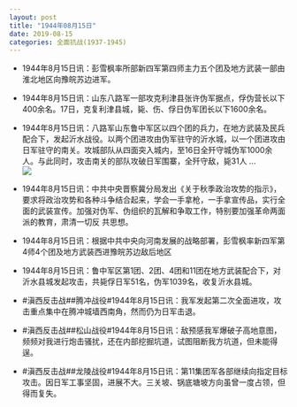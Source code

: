 ```yaml
---
layout: post
title: "1944年08月15日"
date: 2019-08-15
categories: 全面抗战(1937-1945)
---
```


<meta name="referrer" content="no-referrer" />

- 1944年8月15日讯：彭雪枫率所部新四军第四师主力五个团及地方武装一部由淮北地区向豫皖苏边进军。 

- 1944年8月15日讯：山东八路军一部攻克利津县张许伪军据点，俘伪营长以下400余名。17日，克复利津县城，毙、伤、俘日伪军团长以下1600余名。 

- 1944年8月15日讯：八路军山东鲁中军区以四个团的兵力，在地方武装及民兵配合下，发起沂水战役。以两个团进攻由伪军驻守的沂水城，以一个团进攻由日军驻守的南关。攻城部队从四面突入城内，至16日全歼守城伪军1000余人。与此同时，攻击南关的部队攻破日军围寨，全歼守敌，毙31人 ... <br/><img src="https://wx2.sinaimg.cn/large/aca367d8ly1g60iopsub4j20c80903yk.jpg" />

- 1944年8月15日讯：中共中央晋察冀分局发出《关于秋季政治攻势的指示》，要求将政治攻势和各种斗争结合起来，学会一手拿枪，一手拿宣传品，实行全面的武装宣传。加强对伪军、伪组织的瓦解和争取工作，特别要加强革命两面派的教育，肃清一切反 共思想。 

- 1944年8月15日讯：根据中共中央向河南发展的战略部署，彭雪枫率新四军第4师4个团及地方武装西进豫皖苏边敌后地区 

- 1944年8月15日讯：鲁中军区第1团、2团、4团和11团在地方武装配合下，对沂水县城发起攻击，共毙俘日军51名，伪军1039名，收复沂水县城。 

- #滇西反击战##腾冲战役#1944年8月15日讯：我军发起第二次全面进攻，攻击重点集中在腾冲城墙西南角，然而仍为日军击退。 

- #滇西反击战##松山战役#1944年8月15日讯：敌预感我军爆破子高地意图，频频对我进行炮击骚扰，还在内部挖掘坑道，试图阻断我方坑道，但未能得逞。 

- #滇西反击战##龙陵战役#1944年8月15日讯：第11集团军各部继续向指定目标攻击。因日军工事坚固，进展不大。三关坡、锅底塘坡方向虽曾一度占领，但得而复失。 

